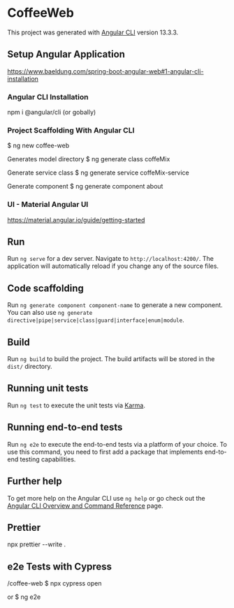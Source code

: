 # CoffeeWeb

This project was generated with [Angular CLI](https://github.com/angular/angular-cli) version 13.3.3.

## Setup Angular Application

https://www.baeldung.com/spring-boot-angular-web#1-angular-cli-installation

### Angular CLI Installation

npm i @angular/cli
(or gobally)

### Project Scaffolding With Angular CLI

$ ng new coffee-web

Generates model directory $ ng generate class coffeMix

Generate service class $ ng generate service coffeMix-service

Generate component
$ ng generate component about

### UI - Material Angular UI

https://material.angular.io/guide/getting-started

## Run

Run `ng serve` for a dev server. Navigate to `http://localhost:4200/`. The application will automatically reload if you change any of the source files.

## Code scaffolding

Run `ng generate component component-name` to generate a new component. You can also use `ng generate directive|pipe|service|class|guard|interface|enum|module`.

## Build

Run `ng build` to build the project. The build artifacts will be stored in the `dist/` directory.

## Running unit tests

Run `ng test` to execute the unit tests via [Karma](https://karma-runner.github.io).

## Running end-to-end tests

Run `ng e2e` to execute the end-to-end tests via a platform of your choice. To use this command, you need to first add a
package that implements end-to-end testing capabilities.

## Further help

To get more help on the Angular CLI use `ng help` or go check out
the [Angular CLI Overview and Command Reference](https://angular.io/cli) page.

## Prettier

npx prettier --write .

## e2e Tests with Cypress

/coffee-web $ npx cypress open

or $ ng e2e
